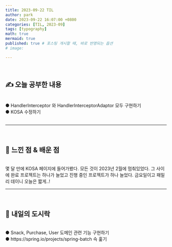```yaml
---
title: 2023-09-22 TIL
author: park
date: 2023-09-22 16:07:00 +0800
categories: [TIL, 2023-09]
tags: [typography]
math: true
mermaid: true
published: true # 포스팅 개시할 때, 바로 반영되는 옵션
# image: 

---
```


<br>

## ✍ 오늘 공부한 내용

<br>
● HandlerInterceptor 와 HandlerInterceptorAdaptor 모두 구현하기<br>
● KOSA 수정하기<br>
<br>

---

<br>

## 🧠 느낀 점 & 배운 점 

<br>
몇 달 만에 KOSA 페이지에 들어가봤다.
모든 것이 2023년 2월에 멈춰있었다.
그 사이에 완료 프로젝트는 하나가 늘었고 진행 중인 프로젝트가 하나 늘었다.
금요일이고 패밀리 데이니 오늘은 짧게..!

---

<br>

## 🍱 내일의 도시락

<br>
● Snack, Purchase, User 도메인 관련 기능 구현하기<br>
● https://spring.io/projects/spring-batch 슥 훑기<br>
<br>
<br>